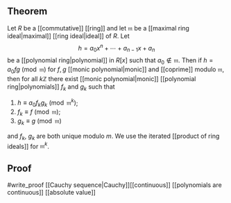 ## Theorem
Let $R$ be a [[commutative]] [[ring]] and let $\mathfrak m$ be a [[maximal ring ideal|maximal]] [[ring ideal|ideal]] of $R$. Let $$h = a_0x^n+\cdots + a_{n-1}x + a_n$$ be a [[polynomial ring|polynomial]] in $R[x]$ such that $a_0 \notin \mathfrak m$. Then if $h = a_0fg\pmod{\mathfrak m}$ for $f,g$ [[monic polynomial|monic]] and [[coprime]] modulo $\mathfrak m$, then for all $k\mathbb Z$ there exist [[monic polynomial|monic]] [[polynomial ring|polynomials]] $f_k$ and $g_k$ such that
1. $h\equiv a_0f_kg_k\pmod{\mathfrak m^k}$;
2. $f_k \equiv f\pmod{\mathfrak m}$;
3. $g_k \equiv g\pmod{\mathfrak m}$

and $f_k$, $g_k$ are both unique modulo $m$. We use the iterated [[product of ring ideals]] for $\mathfrak m^k$. 
## Proof
#write_proof  [[Cauchy sequence|Cauchy]][[continuous]] [[polynomials are continuous]] [[absolute value]] 